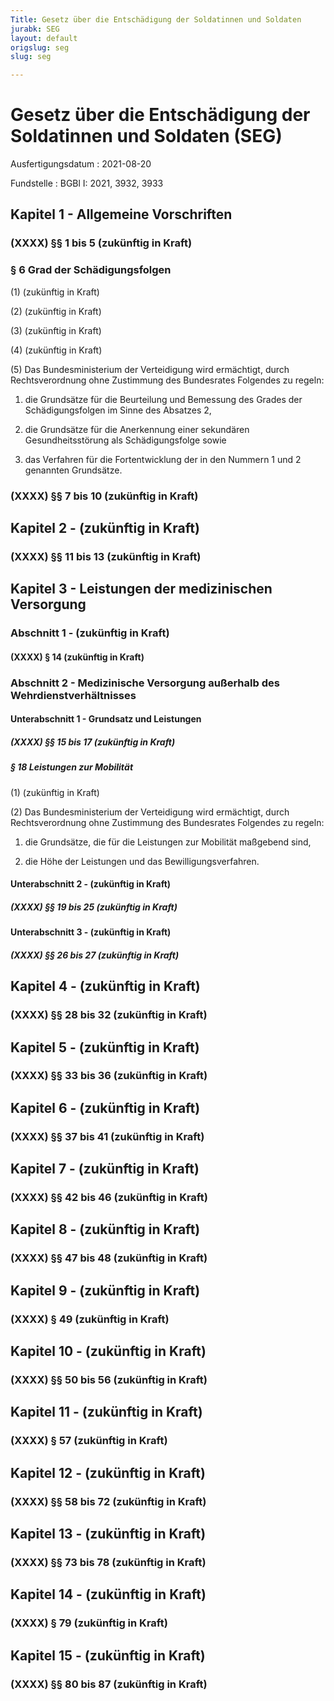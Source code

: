 ```yaml
---
Title: Gesetz über die Entschädigung der Soldatinnen und Soldaten
jurabk: SEG
layout: default
origslug: seg
slug: seg

---
```


# Gesetz über die Entschädigung der Soldatinnen und Soldaten (SEG)

Ausfertigungsdatum
:   2021-08-20

Fundstelle
:   BGBl I: 2021, 3932, 3933


## Kapitel 1 - Allgemeine Vorschriften


### (XXXX) §§ 1 bis 5 (zukünftig in Kraft)



### § 6 Grad der Schädigungsfolgen

(1) (zukünftig in Kraft)

(2) (zukünftig in Kraft)

(3) (zukünftig in Kraft)

(4) (zukünftig in Kraft)

(5) Das Bundesministerium der Verteidigung wird ermächtigt, durch
Rechtsverordnung ohne Zustimmung des Bundesrates Folgendes zu regeln:

1.  die Grundsätze für die Beurteilung und Bemessung des Grades der
    Schädigungsfolgen im Sinne des Absatzes 2,


2.  die Grundsätze für die Anerkennung einer sekundären Gesundheitsstörung
    als Schädigungsfolge sowie


3.  das Verfahren für die Fortentwicklung der in den Nummern 1 und 2
    genannten Grundsätze.





### (XXXX) §§ 7 bis 10 (zukünftig in Kraft)



## Kapitel 2 - (zukünftig in Kraft)


### (XXXX) §§ 11 bis 13 (zukünftig in Kraft)



## Kapitel 3 - Leistungen der medizinischen Versorgung


### Abschnitt 1 - (zukünftig in Kraft)


#### (XXXX) § 14 (zukünftig in Kraft)



### Abschnitt 2 - Medizinische Versorgung außerhalb des Wehrdienstverhältnisses


#### Unterabschnitt 1 - Grundsatz und Leistungen


##### (XXXX) §§ 15 bis 17 (zukünftig in Kraft)



##### § 18 Leistungen zur Mobilität

(1) (zukünftig in Kraft)

(2) Das Bundesministerium der Verteidigung wird ermächtigt, durch
Rechtsverordnung ohne Zustimmung des Bundesrates Folgendes zu regeln:

1.  die Grundsätze, die für die Leistungen zur Mobilität maßgebend sind,


2.  die Höhe der Leistungen und das Bewilligungsverfahren.





#### Unterabschnitt 2 - (zukünftig in Kraft)


##### (XXXX) §§ 19 bis 25 (zukünftig in Kraft)



#### Unterabschnitt 3 - (zukünftig in Kraft)


##### (XXXX) §§ 26 bis 27 (zukünftig in Kraft)



## Kapitel 4 - (zukünftig in Kraft)


### (XXXX) §§ 28 bis 32 (zukünftig in Kraft)



## Kapitel 5 - (zukünftig in Kraft)


### (XXXX) §§ 33 bis 36 (zukünftig in Kraft)



## Kapitel 6 - (zukünftig in Kraft)


### (XXXX) §§ 37 bis 41 (zukünftig in Kraft)



## Kapitel 7 - (zukünftig in Kraft)


### (XXXX) §§ 42 bis 46 (zukünftig in Kraft)



## Kapitel 8 - (zukünftig in Kraft)


### (XXXX) §§ 47 bis 48 (zukünftig in Kraft)



## Kapitel 9 - (zukünftig in Kraft)


### (XXXX) § 49 (zukünftig in Kraft)



## Kapitel 10 - (zukünftig in Kraft)


### (XXXX) §§ 50 bis 56 (zukünftig in Kraft)



## Kapitel 11 - (zukünftig in Kraft)


### (XXXX) § 57 (zukünftig in Kraft)



## Kapitel 12 - (zukünftig in Kraft)


### (XXXX) §§ 58 bis 72 (zukünftig in Kraft)



## Kapitel 13 - (zukünftig in Kraft)


### (XXXX) §§ 73 bis 78 (zukünftig in Kraft)



## Kapitel 14 - (zukünftig in Kraft)


### (XXXX) § 79 (zukünftig in Kraft)



## Kapitel 15 - (zukünftig in Kraft)


### (XXXX) §§ 80 bis 87 (zukünftig in Kraft)


